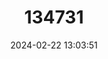 ---
title: "134731"
category: "Potamonautes reidi"
draft: false
date: 2024-02-22 13:03:51
languages:
  English: ["Reid's River Crab"]
---